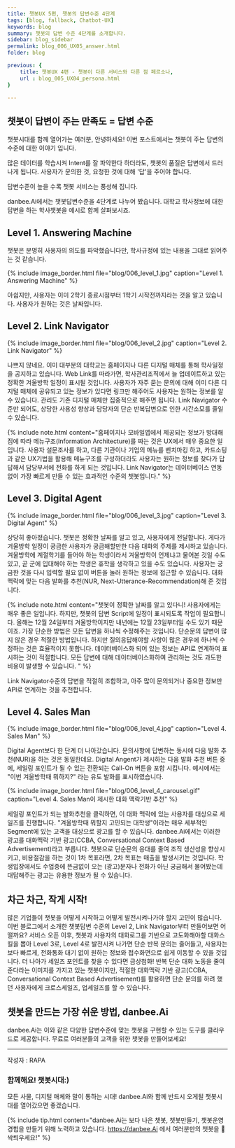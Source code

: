 ```yaml
---
title: 챗봇UX 5편, 챗봇의 답변수준 4단계
tags: [blog, fallback, Chatbot-UX]
keywords: blog
summary: 챗봇의 답변 수준 4단계를 소개합니다. 
sidebar: blog_sidebar
permalink: blog_006_UX05_answer.html
folder: blog

previous: {
    title: 챗봇UX 4편 - 챗봇이 다른 서비스와 다른 점 페르소나,
    url : blog_005_UX04_persona.html
}

---
```


## 챗봇이 답변이 주는 만족도 = 답변 수준
챗봇시대를 함께 열어가는 여러분, 안녕하세요! 
이번 포스트에서는 챗봇이 주는 답변의 수준에 대한 이야기 입니다.

많은 데이터를 학습시켜 Intent를 잘 파악한다 하더라도, 챗봇의 품질은 답변에서 드러나게 됩니다.
사용자가 문의한 것, 요청한 것에 대해 '답'을 주어야 합니다.

답변수준이 높을 수록 챗봇 서비스는 풍성해 집니다.

danbee.Ai에서는 챗봇답변수준을 4단계로 나누어 봤습니다. 
대학교 학사정보에 대한 답변을 하는 학사챗봇을 예시로 함께 살펴보시죠.

## Level 1. Answering Machine

챗봇은 분명히 사용자의 의도를 파악했습니다만, 학사규정에 있는 내용을 그대로 읽어주는 것 같습니다. 

{% include image_border.html file="blog/006_level_1.jpg"  caption="Level 1. Answering Machine" %}

아쉽지만, 사용자는 이미 2학기 종료시점부터 1학기 시작전까지라는 것을 알고 있습니다. 사용자가 원하는 것은 날짜입니다.

## Level 2. Link Navigator

{% include image_border.html file="blog/006_level_2.jpg"  caption="Level 2. Link Navigator" %}

나쁘지 않네요. 이미 대부분의 대학교는 홈페이지나 다른 디지털 매체를 통해 학사일정을 공지하고 있습니다.  Web Link를 따라가면, 학사관리조직에서 늘 업데이트하고 있는 정확한 겨울방학 일정이 표시될 것입니다.
사용자가 자주 묻는 문의에 대해 이미 다른 디지털 매체에 공유되고 있는 정보가 있다면 링크만 해주어도 사용자는 원하는 정보를 알 수 있습니다. 관리도 기존 디지털 매체만 집중적으로 해주면 됩니다. Link Navigator 수준만 되어도, 상당한 사용성 향상과 담당자의 단순 반복답변으로 인한 시간소모를 줄일 수 있습니다.

{% include note.html content="홈페이지나 모바일앱에서 제공되는 정보가 방대해짐에 따라 메뉴구조(Information Architecture)를 짜는 것은 UX에서 매우 중요한 일입니다. 사용자 설문조사를 하고, 다른 기관이나 기업의 메뉴를 벤치마킹 하고, 카드소팅과 같은 UX기법을 활용해 메뉴구조를 구성하더라도 사용자는 원하는 정보를 찾다가 답답해서 담당부서에 전화를 하게 되는 것입니다. Link Navigator는 데이터베이스 연동없이 가장 빠르게 만들 수 있는 효과적인 수준의 챗봇입니다." %}


## Level 3. Digital Agent

{% include image_border.html file="blog/006_level_3.jpg"  caption="Level 3. Digital Agent" %}

상당히 좋아졌습니다. 챗봇은 정확한 날짜를 알고 있고, 사용자에게 전달합니다. 게다가 겨울방학 일정이 궁금한 사용자가 궁금해할만한 다음 대화의 주제를 제시하고 있습니다. 겨울방학에 계절학기를 들어야 하는 학생이라서 겨울방학이 언제냐고 물어본 것일 수도 있고, 곧 군에 입대해야 하는 학생은 휴학을 생각하고 있을 수도 있습니다. 사용자는 궁금한 것을 다시 입력할 필요 없이 버튼을 눌러 원하는 정보에 접근할 수 있습니다. 대화맥락에 맞는 다음 발화를 추천(NUR, Next-Utterance-Recommendation)해 준 것입니다. 

{% include note.html content="챗봇이 정확한 날짜를 알고 있다니! 사용자에게는 매우 좋은 일입니다. 하지만, 챗봇의 답변 Script에 일정이 표시되도록 작업이 필요합니다. 올해는 12월 24일부터 겨울방학이지만 내년에는 12월 23일부터일 수도 있기 때문이죠. 가장 단순한 방법은 모든 답변을 하나씩 수정해주는 것입니다. 단순문의 답변이 많지 않은 경우 적절한 방법입니다. 하지만 질의응답해야할 사항이 많은 경우에 하나씩 수정하는 것은 효율적이지 못합니다. 데이터베이스화 되어 있는 정보는 API로 연계하여 표시하는 것이 적절합니다. 모든 답변에 대해 데이터베이스화하여 관리하는 것도 과도한 비용이 발생할 수 있습니다. " %}

Link Navigator수준의 답변을 적절히 조합하고, 아주 많이 문의되거나 중요한 정보만 API로 연계하는 것을 추천합니다. 

## Level 4. Sales Man

{% include image_border.html file="blog/006_level_4.jpg"  caption="Level 4. Sales Man" %}

Digital Agent보다 한 단계 더 나아갔습니다. 문의사항에 답변하는 동시에 다음 발화 추천(NUR)을 하는 것은 동일한데요. Digital Angent가 제시하는 다음 발화 추천 버튼 중에, 세일링 포인트가 될 수 있는 전환되는 Call-On 버튼을 포함 시킵니다. 예시에서는 "이번 겨울방학때 뭐하지?" 라는 유도 발화를 표시하였습니다.  

{% include image_border.html file="blog/006_level_4_carousel.gif"  caption="Level 4. Sales Man이 제시한 대화 맥락기반 추천" %}

세일링 포인트가 되는 발화추천을 클릭하면, 이 대화 맥락에 있는 사용자를 대상으로 세일즈를 진행합니다. "겨울방학때 뭐할지 고민되는 대학생"이라는 매우 세부적인 Segment에 있는 고객을 대상으로 광고를 할 수 있습니다. danbee.Ai에서는 이러한 광고를 대화맥락 기반 광고(CCBA, Conversational Context Based Advertisement)라고 부릅니다. 챗봇으로 단순문의 응대를 줄여 조직 생산성을 향상시키고, 비용절감을 하는 것이 1차 목표라면, 2차 목표는 매출을 발생시키는 것입니다. 학생입장에서도 수업중에 뜬금없이 오는 (광고)문자나 전화가 아닌 궁금해서 물어봤는데 대답해주는 광고는 유용한 정보가 될 수 있습니다.

## 차근 차근, 작게 시작!

많은 기업들이 챗봇을 어떻게 시작하고 어떻게 발전시켜나가야 할지 고민이 많습니다. 이번 블로그에서 소개한 챗봇답변 수준의 Level 2,  Link Navigator부터 만들어보면 어떨까요? 서비스 오픈 이후, 챗봇과 사용자의 대화로그를 기반으로 고도화해야할 대화스킬을 뽑아 Level 3로, Level 4로 발전시켜 나가면 단순 반복 문의는 줄어들고, 사용자는 보다 빠르게, 전화통화 대기 없이 원하는 정보와 접수화면으로 쉽게 이동할 수 있을 것입니다.  더 나아가 세일즈 포인트를 찾을 수 있다면 금상첨화! 
반복 단순 대화 노동을 줄여준다라는 이미지를 가지고 있는 챗봇이지만, 적절한 대화맥락 기반 광고(CCBA, Conversational Context Based Advertisement)를 활용하면 단순 문의를 하려 했던 사용자에게 크로스세일즈, 업세일즈를 할 수 있습니다.

## 챗봇을 만드는 가장 쉬운 방법, danbee.Ai

danbee.Ai는 이와 같은 다양한 답변수준에 맞는 챗봇을 구현할 수 있는 도구를 클라우드로 제공합니다.
무료로 여러분들의 고객을 위한 챗봇을 만들어보세요!

<hr>
작성자 : RAPA

### 함께해요! 챗봇시대:)
모든 사물, 디지털 매체와 말이 통하는 시대! danbee.Ai와 함께 반드시 오게될 챗봇시대를 열어갔으면 좋겠습니다.

{% include tip.html content="danbee.Ai는 보다 나은 챗봇, 챗봇만들기, 챗봇운영 경험을 만들기 위해 노력하고 있습니다. https://danbee.Ai 에서 여러분만의 챗봇을 🌱싹틔우세요!" %}

